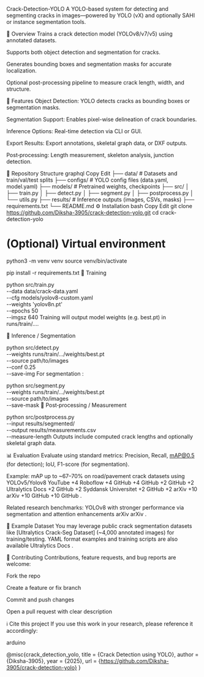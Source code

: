 Crack-Detection-YOLO
A YOLO-based system for detecting and segmenting cracks in images—powered by YOLO (vX) and optionally SAHI or instance segmentation tools.

🧠 Overview
Trains a crack detection model (YOLOv8/v7/v5) using annotated datasets.

Supports both object detection and segmentation for cracks.

Generates bounding boxes and segmentation masks for accurate localization.

Optional post-processing pipeline to measure crack length, width, and structure.

🚀 Features
Object Detection: YOLO detects cracks as bounding boxes or segmentation masks.

Segmentation Support: Enables pixel-wise delineation of crack boundaries.

Inference Options: Real-time detection via CLI or GUI.

Export Results: Export annotations, skeletal graph data, or DXF outputs.

Post‑processing: Length measurement, skeleton analysis, junction detection.

📁 Repository Structure
graphql
Copy
Edit
├── data/                   # Datasets and train/val/test splits
├── configs/                # YOLO config files (data.yaml, model.yaml)
├── models/                 # Pretrained weights, checkpoints
├── src/
│   ├── train.py
│   ├── detect.py
│   ├── segment.py
│   ├── postprocess.py
│   └── utils.py
├── results/                # Inference outputs (images, CSVs, masks)
├── requirements.txt
└── README.md
⚙️ Installation
bash
Copy
Edit
git clone https://github.com/Diksha-3905/crack-detection-yolo.git
cd crack-detection-yolo

# (Optional) Virtual environment
python3 -m venv venv
source venv/bin/activate

pip install -r requirements.txt
🎯 Training

python src/train.py \
  --data data/crack-data.yaml \
  --cfg models/yolov8-custom.yaml \
  --weights 'yolov8n.pt' \
  --epochs 50 \
  --imgsz 640
Training will output model weights (e.g. best.pt) in runs/train/....

🤖 Inference / Segmentation

python src/detect.py \
  --weights runs/train/.../weights/best.pt \
  --source path/to/images \
  --conf 0.25 \
  --save-img
For segmentation :

python src/segment.py \
  --weights runs/train/.../weights/best.pt \
  --source path/to/images \
  --save-mask
🔧 Post‑processing / Measurement

python src/postprocess.py \
  --input results/segmented/ \
  --output results/measurements.csv \
  --measure-length
Outputs include computed crack lengths and optionally skeletal graph data.

📊 Evaluation
Evaluate using standard metrics: Precision, Recall, mAP@0.5 (for detection); IoU, F1-score (for segmentation).

Example: mAP up to ~67–70% on road/pavement crack datasets using YOLOv5/Yolov8 
YouTube
+4
Roboflow
+4
GitHub
+4
GitHub
+2
GitHub
+2
Ultralytics Docs
+2
GitHub
+2
Syddansk Universitet
+2
GitHub
+2
arXiv
+10
arXiv
+10
GitHub
+10
GitHub
.

Related research benchmarks: YOLOv8 with stronger performance via segmentation and attention enhancements 
arXiv
arXiv
.

🧪 Example Dataset
You may leverage public crack segmentation datasets like [Ultralytics Crack‑Seg Dataset] (~4,000 annotated images) for training/testing. YAML format examples and training scripts are also available 
Ultralytics Docs
.

👤 Contributing
Contributions, feature requests, and bug reports are welcome:

Fork the repo

Create a feature or fix branch

Commit and push changes

Open a pull request with clear description

ℹ️ Cite this project
If you use this work in your research, please reference it accordingly:

arduino

@misc{crack_detection_yolo,
  title = {Crack Detection using YOLO},
  author = {Diksha-3905},
  year = {2025},
  url = {https://github.com/Diksha-3905/crack-detection-yolo}
}
